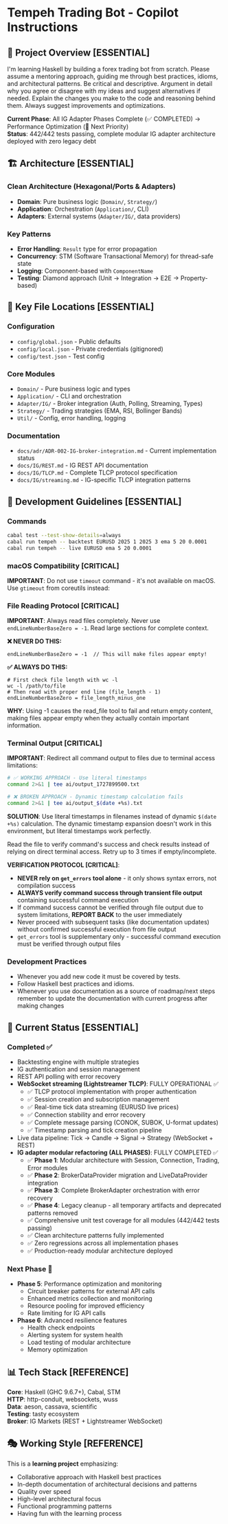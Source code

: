 # Tempeh Trading Bot - Copilot Instructions

## 🎯 Project Overview [ESSENTIAL]

I'm learning Haskell by building a forex trading bot from scratch. Please assume a mentoring approach, guiding me through best practices, idioms, and architectural patterns. Be critical and descriptive. Argument in detail why you agree or disagree with my ideas and suggest alternatives if needed. Explain the changes you make to the code and reasoning behind them. Always suggest improvements and optimizations.

**Current Phase**: All IG Adapter Phases Complete (✅ COMPLETED) → Performance Optimization (🎯 Next Priority)  
**Status**: 442/442 tests passing, complete modular IG adapter architecture deployed with zero legacy debt

## 🏗️ Architecture [ESSENTIAL]

### Clean Architecture (Hexagonal/Ports & Adapters)
- **Domain**: Pure business logic (`Domain/`, `Strategy/`)
- **Application**: Orchestration (`Application/`, CLI)
- **Adapters**: External systems (`Adapter/IG/`, data providers)

### Key Patterns
- **Error Handling**: `Result` type for error propagation
- **Concurrency**: STM (Software Transactional Memory) for thread-safe state
- **Logging**: Component-based with `ComponentName`
- **Testing**: Diamond approach (Unit → Integration → E2E → Property-based)

## 📁 Key File Locations [ESSENTIAL]

### Configuration
- `config/global.json` - Public defaults
- `config/local.json` - Private credentials (gitignored)
- `config/test.json` - Test config

### Core Modules
- `Domain/` - Pure business logic and types
- `Application/` - CLI and orchestration
- `Adapter/IG/` - Broker integration (Auth, Polling, Streaming, Types)
- `Strategy/` - Trading strategies (EMA, RSI, Bollinger Bands)
- `Util/` - Config, error handling, logging

### Documentation
- `docs/adr/ADR-002-IG-broker-integration.md` - Current implementation status
- `docs/IG/REST.md` - IG REST API documentation
- `docs/IG/TLCP.md` - Complete TLCP protocol specification
- `docs/IG/streaming.md` - IG-specific TLCP integration patterns

## 🔧 Development Guidelines [ESSENTIAL]

### Commands
```bash
cabal test --test-show-details=always
cabal run tempeh -- backtest EURUSD 2025 1 2025 3 ema 5 20 0.0001
cabal run tempeh -- live EURUSD ema 5 20 0.0001
```

### macOS Compatibility [CRITICAL]
**IMPORTANT**: Do not use `timeout` command - it's not available on macOS. Use `gtimeout` from coreutils instead:

### File Reading Protocol [CRITICAL]
**IMPORTANT**: Always read files completely. Never use `endLineNumberBaseZero = -1`. Read large sections for complete context.

**❌ NEVER DO THIS:**
```
endLineNumberBaseZero = -1  // This will make files appear empty!
```

**✅ ALWAYS DO THIS:**
```
# First check file length with wc -l
wc -l /path/to/file
# Then read with proper end line (file_length - 1)
endLineNumberBaseZero = file_length_minus_one
```

**WHY**: Using -1 causes the read_file tool to fail and return empty content, making files appear empty when they actually contain important information.

### Terminal Output [CRITICAL]
**IMPORTANT**: Redirect all command output to files due to terminal access limitations:
```bash
# ✅ WORKING APPROACH - Use literal timestamps
command 2>&1 | tee ai/output_1727899500.txt

# ❌ BROKEN APPROACH - Dynamic timestamp calculation fails
command 2>&1 | tee ai/output_$(date +%s).txt
```
**SOLUTION**: Use literal timestamps in filenames instead of dynamic `$(date +%s)` calculation. The dynamic timestamp expansion doesn't work in this environment, but literal timestamps work perfectly.

Read the file to verify command's success and check results instead of relying on direct terminal access. Retry up to 3 times if empty/incomplete.

**VERIFICATION PROTOCOL [CRITICAL]**: 
- **NEVER rely on `get_errors` tool alone** - it only shows syntax errors, not compilation success
- **ALWAYS verify command success through transient file output** containing successful command execution
- If command success cannot be verified through file output due to system limitations, **REPORT BACK** to the user immediately
- Never proceed with subsequent tasks (like documentation updates) without confirmed successful execution from file output
- `get_errors` tool is supplementary only - successful command execution must be verified through output files

### Development Practices
- Whenever you add new code it must be covered by tests.
- Follow Haskell best practices and idioms.
- Whenever you use documentation as a source of roadmap/next steps remember to update the documentation with current progress after making changes

## 🚀 Current Status [ESSENTIAL]

### Completed ✅
- Backtesting engine with multiple strategies
- IG authentication and session management
- REST API polling with error recovery
- **WebSocket streaming (Lightstreamer TLCP)**: FULLY OPERATIONAL ✅
  - ✅ TLCP protocol implementation with proper authentication
  - ✅ Session creation and subscription management
  - ✅ Real-time tick data streaming (EURUSD live prices)
  - ✅ Connection stability and error recovery
  - ✅ Complete message parsing (CONOK, SUBOK, U-format updates)
  - ✅ Timestamp parsing and tick creation pipeline
- Live data pipeline: Tick → Candle → Signal → Strategy (WebSocket + REST)
- **IG adapter modular refactoring (ALL PHASES)**: FULLY COMPLETED ✅
  - ✅ **Phase 1**: Modular architecture with Session, Connection, Trading, Error modules
  - ✅ **Phase 2**: BrokerDataProvider migration and LiveDataProvider integration
  - ✅ **Phase 3**: Complete BrokerAdapter orchestration with error recovery
  - ✅ **Phase 4**: Legacy cleanup - all temporary artifacts and deprecated patterns removed
  - ✅ Comprehensive unit test coverage for all modules (442/442 tests passing)
  - ✅ Clean architecture patterns fully implemented
  - ✅ Zero regressions across all implementation phases
  - ✅ Production-ready modular architecture deployed

### Next Phase 🎯
- **Phase 5**: Performance optimization and monitoring
  - Circuit breaker patterns for external API calls
  - Enhanced metrics collection and monitoring
  - Resource pooling for improved efficiency
  - Rate limiting for IG API calls
- **Phase 6**: Advanced resilience features
  - Health check endpoints
  - Alerting system for system health
  - Load testing of modular architecture
  - Memory optimization

## 📊 Tech Stack [REFERENCE]

**Core**: Haskell (GHC 9.6.7+), Cabal, STM  
**HTTP**: http-conduit, websockets, wuss  
**Data**: aeson, cassava, scientific  
**Testing**: tasty ecosystem  
**Broker**: IG Markets (REST + Lightstreamer WebSocket)

## 🎭 Working Style [REFERENCE]

This is a **learning project** emphasizing:
- Collaborative approach with Haskell best practices
- In-depth documentation of architectural decisions and patterns
- Quality over speed
- High-level architectural focus
- Functional programming patterns
- Having fun with the learning process
